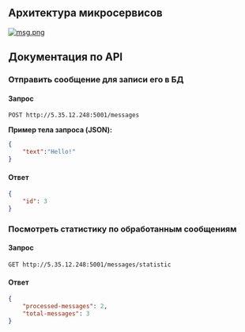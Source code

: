 ## Архитектура микросервисов
[![msg.png](https://i.postimg.cc/wvCHx9GS/msg.png)](https://postimg.cc/N9kZpvY4)

## Документация по API
### Отправить сообщение для записи его в БД
#### Запрос

```http
POST http://5.35.12.248:5001/messages
```

**Пример тела запроса (JSON):**
```json
{
    "text":"Hello!"
}
```

#### Ответ

```json
{
    "id": 3
}
```
### Посмотреть статистику по обработанным сообщениям
#### Запрос

```http
GET http://5.35.12.248:5001/messages/statistic
```

#### Ответ

```json
{
    "processed-messages": 2,
    "total-messages": 3
}
```
